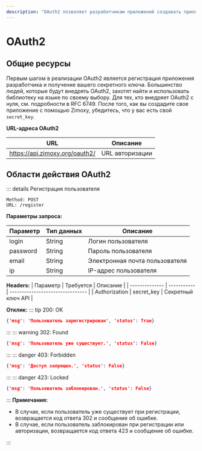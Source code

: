 ```yaml
---
description: "OAuth2 позволяет разработчикам приложений создавать приложения, использующие аутентификацию и данные из Zimoxy API."
---
```


# OAuth2

## Общие ресурсы

Первым шагом в реализации OAuth2 является регистрация приложения разработчика и получение вашего секретного ключа. Большинство людей, которые будут внедрять OAuth2, захотят найти и использовать библиотеку на языке по своему выбору. Для тех, кто внедряет OAuth2 с нуля, см. подробности в RFC 6749. После того, как вы создадите свое приложение с помощью Zimoxy, убедитесь, что у вас есть свой `secret_key`.

**URL-адреса OAuth2**

| URL                            | Описание        |
| ------------------------------ | --------------- |
| https://api.zimoxy.org/oauth2/ | URL авторизации |

## Области действия OAuth2

::: details Регистрация пользователя
```
Method: POST
URL: /register
```

**Параметры запроса:**

| Параметр     | Тип данных | Описание                         |
| ------------ | ---------- | -------------------------------- |
| login        | String     | Логин пользователя               |
| password     | String     | Пароль пользователя              |
| email        | String     | Электронная почта пользователя   |
| ip           | String     | IP-адрес пользователя            |

**Headers:**
| Параметр       | Требуется   | Описание                         |
| -------------- | ----------- | -------------------------------- |
| Authorization  | secret_key  | Секретный ключ API               |

**Отклик:**
::: tip 200: OK
```json
{'msg': 'Пользователь зарегистрирован', 'status': True}
```
:::
::: warning 302: Found
```json
{'msg': 'Пользователь уже существует.', 'status': False}
```
:::
::: danger 403: Forbidden
```json
{'msg': 'Доступ запрещен.', 'status': False}
```
:::
::: danger 423: Locked
```json
{'msg': 'Пользователь заблокирован.', 'status': False}
```
:::
**Примечания:**
- В случае, если пользователь уже существует при регистрации, возвращается код ответа 302 и сообщение об ошибке.
- В случае, если пользователь заблокирован при регистрации или авторизации, возвращается код ответа 423 и сообщение об ошибке.

:::
